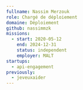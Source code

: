 ```yaml
---
fullname: Nassim Merzouk
role: Chargé de déploiement
domaine: Déploiement
github: nassimmzk
missions:
  - start: 2020-05-12
    end: 2024-12-31
    status: independent
    employer: MALT
startups:
  - api-engagement
previously:
  - jeveuxaider
---
```

